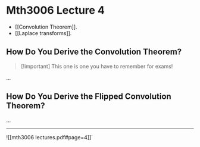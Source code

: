 # Mth3006 Lecture 4

- [[Convolution Theorem]].
- [[Laplace transforms]].

## How Do You Derive the Convolution Theorem?

> [!important] This one is one you have to remember for exams!

…

## How Do You Derive the Flipped Convolution Theorem?

…

---

![[mth3006 lectures.pdf#page=4]]`

